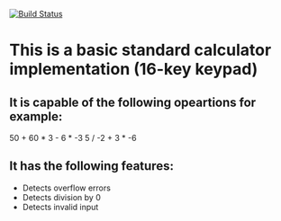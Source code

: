 
[![Build Status](https://travis-ci.com/diaa3007/Calculator.svg?branch=master)](https://travis-ci.com/diaa3007/Calculator/)

# This is a basic standard calculator implementation (16-key keypad) 

## It is capable of the following opeartions for example:
50 + 60 * 3 - 6 * -3
5 / -2 + 3 * -6

## It has the following features:
- Detects overflow errors
- Detects division by 0
- Detects invalid input



